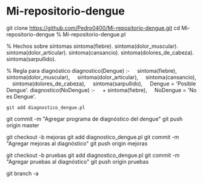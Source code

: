 # Mi-repositorio-dengue
git clone https://github.com/Pedro0400/Mi-repositorio-dengue.git
cd Mi-repositorio-dengue
% Mi-repositorio-dengue.pl

% Hechos sobre síntomas
sintoma(fiebre).
sintoma(dolor_muscular).
sintoma(dolor_articular).
sintoma(cansancio).
sintoma(dolores_de_cabeza).
sintoma(sarpullido).

% Regla para diagnóstico
diagnostico(Dengue) :- 
    sintoma(fiebre),
    sintoma(dolor_muscular),
    sintoma(dolor_articular),
    sintoma(cansancio),
    sintoma(dolores_de_cabeza),
    sintoma(sarpullido),
    Dengue = 'Posible Dengue'.
diagnostico(NoDengue) :- 
    + sintoma(fiebre),
    NoDengue = 'No es Dengue'.
    
    git add diagnostico_dengue.pl
git commit -m "Agregar programa de diagnóstico del dengue"
git push origin master

git checkout -b mejoras
git add diagnostico_dengue.pl
git commit -m "Agregar mejoras al diagnóstico"
git push origin mejoras

git checkout -b pruebas 
git add diagnostico_dengue.pl
git commit -m "Agregar pruebas al diagnóstico"
git push origin pruebas

git branch -a
